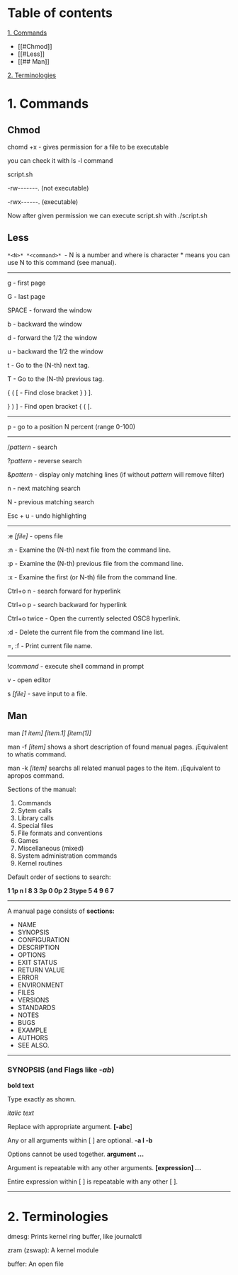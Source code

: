 # Table of contents 

 [1. Commands](#1.-Commands)
 - [[#Chmod]]
- [[#Less]]
- [[## Man]]

[2. Terminologies](#2.-Terminologies)

# 1. Commands 

## Chmod

chomd +x - gives permission for a file to be executable 

you can check it with ls -l command

script.sh

-rw-------. (not executable)

-rwx------. (executable)

Now after given permission we can execute script.sh with ./script.sh

## Less

`*<N>* *<command>* `- N is a number and where is character * means you can use N to this command (see manual).

---

g - first page

G - last page

SPACE - forward the window 

b - backward the window

d - forward the 1/2 the window

u - backward the 1/2 the window

t - Go to the (N-th) next tag.      

T - Go to the (N-th) previous tag.   

{  (  [ - Find close bracket } ) ].        

}  )  ] - Find open bracket { ( [.

---

p - go to a position N percent (range 0-100)

---

/*pattern* - search 

?*pattern* - reverse search

&*pattern* - display only matching lines (if without *pattern* will remove filter)

n - next matching search 

N - previous matching search

Esc + u - undo highlighting

---

:e *[file]* - opens file 

:n - Examine the (N-th) next file from the command line.                  

:p - Examine the (N-th) previous file from the command line.

:x - Examine the first (or N-th) file from the command line.

Ctrl+o n - search forward for hyperlink 

Ctrl+o p - search backward for hyperlink 

Ctrl+o twice - Open the currently selected OSC8 hyperlink.

:d - Delete the current file from the command line list.               

=, :f - Print current file name.

---

!*command* - execute shell command in prompt

v - open editor 

s *[file]* - save input to a file.

## Man

man *[1 item] [item.1] [item(1)]*

man -f *[item]*  shows a short description of found manual pages. ¡Equivalent to whatis command.

man -k *[item]*  searchs all related manual pages to the item. ¡Equivalent to apropos command.

Sections of the manual:

1. Commands
2. Sytem calls
3. Library calls
4. Special files
5. File formats and conventions
6. Games
7. Miscellaneous (mixed)
8. System administration commands
9. Kernel routines

Default order of sections to search:

**1 1p n l 8 3 3p 0 0p 2 3type 5 4 9 6 7**

---

A manual page consists of **sections:**

- NAME
- SYNOPSIS
- CONFIGURATION
- DESCRIPTION
- OPTIONS
- EXIT STATUS
- RETURN VALUE
- ERROR
- ENVIRONMENT
- FILES
- VERSIONS
- STANDARDS
- NOTES
- BUGS
- EXAMPLE
- AUTHORS
- SEE ALSO.

---

### SYNOPSIS (and Flags like *-ab*)

**bold text**

Type exactly as shown.

*italic text*

Replace with appropriate argument.
**[-abc**]

Any or all arguments within [ ] are optional.
**-a l -b**

Options cannot be used together.
**argument …**

Argument is repeatable with any other arguments.
**[expression] …**

Entire expression within [ ] is repeatable with any other [ ].

---

# 2. Terminologies

dmesg: Prints kernel ring buffer, like journalctl 

zram (zswap): A kernel module 

buffer: An open file
